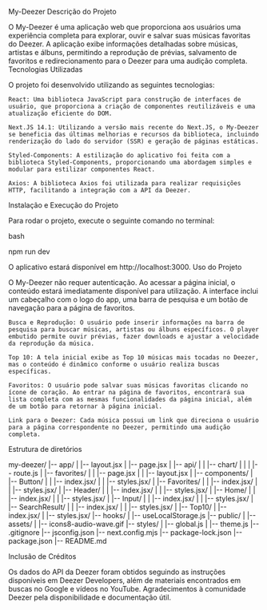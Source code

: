 My-Deezer
Descrição do Projeto

O My-Deezer é uma aplicação web que proporciona aos usuários uma experiência completa para explorar, ouvir e salvar suas músicas favoritas do Deezer. A aplicação exibe informações detalhadas sobre músicas, artistas e álbuns, permitindo a reprodução de prévias, salvamento de favoritos e redirecionamento para o Deezer para uma audição completa.
Tecnologias Utilizadas

O projeto foi desenvolvido utilizando as seguintes tecnologias:

    React: Uma biblioteca JavaScript para construção de interfaces de usuário, que proporciona a criação de componentes reutilizáveis e uma atualização eficiente do DOM.

    Next.JS 14.1: Utilizando a versão mais recente do Next.JS, o My-Deezer se beneficia das últimas melhorias e recursos da biblioteca, incluindo renderização do lado do servidor (SSR) e geração de páginas estáticas.

    Styled-Components: A estilização do aplicativo foi feita com a biblioteca Styled-Components, proporcionando uma abordagem simples e modular para estilizar componentes React.

    Axios: A biblioteca Axios foi utilizada para realizar requisições HTTP, facilitando a integração com a API da Deezer.

Instalação e Execução do Projeto

Para rodar o projeto, execute o seguinte comando no terminal:

bash

npm run dev

O aplicativo estará disponível em http://localhost:3000.
Uso do Projeto

O My-Deezer não requer autenticação. Ao acessar a página inicial, o conteúdo estará imediatamente disponível para utilização. A interface inclui um cabeçalho com o logo do app, uma barra de pesquisa e um botão de navegação para a página de favoritos.

    Busca e Reprodução: O usuário pode inserir informações na barra de pesquisa para buscar músicas, artistas ou álbuns específicos. O player embutido permite ouvir prévias, fazer downloads e ajustar a velocidade da reprodução da música.

    Top 10: A tela inicial exibe as Top 10 músicas mais tocadas no Deezer, mas o conteúdo é dinâmico conforme o usuário realiza buscas específicas.

    Favoritos: O usuário pode salvar suas músicas favoritas clicando no ícone de coração. Ao entrar na página de favoritos, encontrará sua lista completa com as mesmas funcionalidades da página inicial, além de um botão para retornar à página inicial.

    Link para o Deezer: Cada música possui um link que direciona o usuário para a página correspondente no Deezer, permitindo uma audição completa.

Estrutura de diretórios

my-deezer/
|-- app/
|   |-- layout.jsx
|   |-- page.jsx
|   |-- api/
|   |   |-- chart/
|   |   |   |-- route.js
|   |-- favorites/
|   |   |-- page.jsx
|   |   |-- layout.jsx
|   |-- components/
|       |-- Button/
|       |   |-- index.jsx/
|       |   |-- styles.jsx/
|       |-- Favorites/
|       |   |-- index.jsx/
|       |   |-- styles.jsx/
|       |-- Header/
|       |   |-- index.jsx/
|       |   |-- styles.jsx/
|       |-- Home/
|       |   |-- index.jsx/
|       |   |-- styles.jsx/
|       |-- Input/
|       |   |-- index.jsx/
|       |   |-- styles.jsx/
|       |-- SearchResult/
|       |   |-- index.jsx/
|       |   |-- styles.jsx/
|       |-- Top10/
|           |-- index.jsx/
|           |-- styles.jsx/
|-- hooks/
|   |-- useLocalStorage.js
|-- public/
|   |-- assets/
|       |-- icons8-audio-wave.gif
|-- styles/
|   |-- global.js
|   |-- theme.js
|-- .gitignore
|-- jsconfig.json
|-- next.config.mjs
|-- package-lock.json
|-- package.json
|-- README.md


Inclusão de Créditos

Os dados do API da Deezer foram obtidos seguindo as instruções disponíveis em Deezer Developers, além de materiais encontrados em buscas no Google e vídeos no YouTube. Agradecimentos à comunidade Deezer pela disponibilidade e documentação útil.
